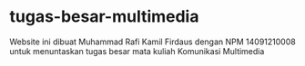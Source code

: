 # tugas-besar-multimedia
Website ini dibuat Muhammad Rafi Kamil Firdaus dengan NPM 14091210008 untuk menuntaskan tugas besar mata kuliah Komunikasi Multimedia
